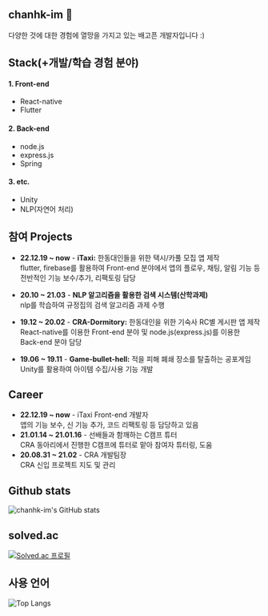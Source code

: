 ## chanhk-im 👋
다양한 것에 대한 경험에 열망을 가지고 있는 배고픈 개발자입니다 :)

## Stack(+개발/학습 경험 분야)

#### 1. Front-end
- React-native
- Flutter

#### 2. Back-end
- node.js
- express.js
- Spring

#### 3. etc.
- Unity
- NLP(자연어 처리)

## 참여 Projects
- **22.12.19 ~ now** - **iTaxi:** 한동대인들을 위한 택시/카풀 모집 앱 제작  
flutter, firebase를 활용하여 Front-end 분야에서 앱의 플로우, 채팅, 알림 기능 등 전반적인 기능 보수/추가, 리팩토링 담당

- **20.10 ~ 21.03** - **NLP 알고리즘을 활용한 검색 시스템(산학과제)**  
nlp를 학습하여 규정집의 검색 알고리즘 과제 수행

- **19.12 ~ 20.02** - **CRA-Dormitory:** 한동대인을 위한 기숙사 RC별 게시판 앱 제작  
React-native를 이용한 Front-end 분야 및 node.js(express.js)를 이용한 Back-end 분야 담당

- **19.06 ~ 19.11** - **Game-bullet-hell:** 적을 피해 폐쇄 장소를 탈출하는 공포게임
Unity를 활용하여 아이템 수집/사용 기능 개발

## Career
- **22.12.19 ~ now** - iTaxi Front-end 개발자  
앱의 기능 보수, 신 기능 추가, 코드 리팩토링 등 담당하고 있음
- **21.01.14 ~ 21.01.16** - 선배들과 함깨하는 C캠프 튜터  
CRA 동아리에서 진행한 C캠프에 튜터로 맡아 참여자 튜터링, 도움
- **20.08.31 ~ 21.02** - CRA 개발팀장  
CRA 신입 프로젝트 지도 및 관리

## Github stats
![chanhk-im's GitHub stats](https://github-readme-stats.vercel.app/api?username=chanhk-im&show_icons=true&theme=tokyonight)

## solved.ac
[![Solved.ac 프로필](http://mazassumnida.wtf/api/v2/generate_badge?boj=cfasd1875)](https://solved.ac/cfasd1875)

## 사용 언어
![Top Langs](https://github-readme-stats.vercel.app/api/top-langs/?username=chanhk-im&theme=merko)
